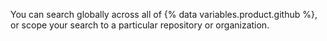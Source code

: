 You can search globally across all of {% data variables.product.github %}, or scope your search to a particular repository or organization.
